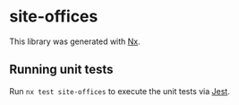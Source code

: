 # site-offices

This library was generated with [Nx](https://nx.dev).

## Running unit tests

Run `nx test site-offices` to execute the unit tests via [Jest](https://jestjs.io).
